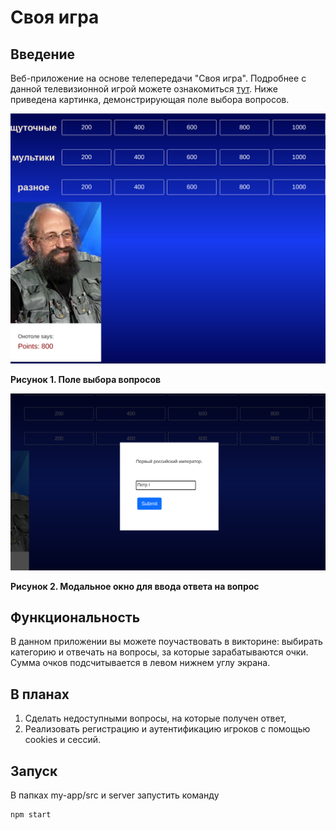 # Своя игра

## Введение

Веб-приложение на основе телепередачи "Своя игра".
Подробнее с данной телевизионной игрой можете ознакомиться [тут](https://ru.wikipedia.org/wiki/%D0%A1%D0%B2%D0%BE%D1%8F_%D0%B8%D0%B3%D1%80%D0%B0).
Ниже приведена картинка, демонстрирующая поле выбора вопросов.

![](main.png)

**Рисунок 1. Поле выбора вопросов**

![](modal.png)


**Рисунок 2. Модальное окно для ввода ответа на вопрос**

## Функциональность

В данном приложении вы можете поучаствовать в викторине: выбирать категорию и отвечать на вопросы, за которые зарабатываются очки. Сумма очков подсчитывается в левом нижнем углу экрана.


## В планах

1. Сделать недоступными вопросы, на которые получен ответ,
2. Реализовать регистрацию и аутентификацию игроков с помощью cookies и сессий.

## Запуск
В папках my-app/src и server запустить команду
```bash
npm start
```

